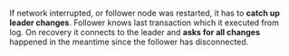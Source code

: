 If network interrupted, or follower node was restarted, it has to **catch up leader changes**. Follower knows last transaction which it executed from log. On recovery it connects to the leader and **asks for all changes** happened in the meantime since the follower has disconnected.
